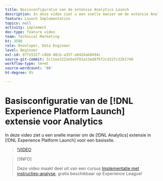```yaml
---
title: Basisconfiguratie van de extensie Analytics Launch
description: In deze video ziet u een snelle manier om de extensie Analytics in Launch te configureren voor een basissite.
feature: Launch Implementation
topics: null
activity: implement
doc-type: feature video
team: Technical Marketing
kt: 3586
role: Developer, Data Engineer
level: Beginner
exl-id: 07fe5327-c8b8-48cb-a357-a0426ab8494c
source-git-commit: 5c11ee3222e5e3f81a13ed8fbf2cd22fc32b1740
workflow-type: tm+mt
source-wordcount: '66'
ht-degree: 6%

---
```


# Basisconfiguratie van de [!DNL Experience Platform Launch] extensie voor Analytics

In deze video ziet u een snelle manier om de [!DNL Analytics] extensie in [!DNL Experience Platform Launch] voor een basissite.

>[!VIDEO](https://video.tv.adobe.com/v/28751/?quality=12)

>[!INFO]
>
> Deze video maakt deel uit van een cursus [Implementatie met instructies-analyse](https://experienceleague.adobe.com/?recommended=Analytics-D-1-2019.1), gratis beschikbaar op Experience League!